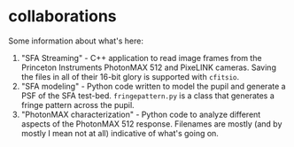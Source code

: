# collaborations

Some information about what's here:
1. "SFA Streaming" - C++ application to read image frames from the Princeton Instruments PhotonMAX 512 and PixeLINK cameras. Saving the files in all of their 16-bit glory is supported with `cfitsio`.
2. "SFA modeling" - Python code written to model the pupil and generate a PSF of the SFA test-bed. `fringepattern.py` is a class that generates a fringe pattern across the pupil.
3. "PhotonMAX characterization" - Python code to analyze different aspects of the PhotonMAX 512 response. Filenames are mostly (and by mostly I mean not at all) indicative of what's going on.
